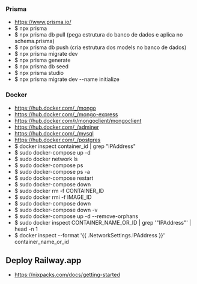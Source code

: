 ### Prisma
- https://www.prisma.io/
- $ npx prisma
- $ npx prisma db pull (pega estrutura do banco de dados e aplica no schema.prisma)
- $ npx prisma db push (cria estrutura dos models no banco de dados)
- $ npx prisma migrate dev
- $ npx prisma generate
- $ npx prisma db seed
- $ npx prisma studio
- $ npx prisma migrate dev --name initialize

### Docker
- https://hub.docker.com/_/mongo
- https://hub.docker.com/_/mongo-express
- https://hub.docker.com/r/mongoclient/mongoclient
- https://hub.docker.com/_/adminer
- https://hub.docker.com/_/mysql
- https://hub.docker.com/_/postgres
- $ docker inspect container_id | grep "IPAddress"
- $ sudo docker-compose up -d
- $ sudo docker network ls
- $ sudo docker-compose ps
- $ sudo docker-compose ps -a
- $ sudo docker-compose restart
- $ sudo docker-compose down
- $ sudo docker rm -f CONTAINER_ID
- $ sudo docker rmi -f IMAGE_ID
- $ sudo docker-compose down
- $ sudo docker-compose down -v
- $ sudo docker-compose up -d --remove-orphans
- $ sudo docker inspect CONTAINER_NAME_OR_ID | grep '"IPAddress"' | head -n 1
- $ docker inspect --format '{{ .NetworkSettings.IPAddress }}' container_name_or_id

## Deploy Railway.app
- https://nixpacks.com/docs/getting-started
